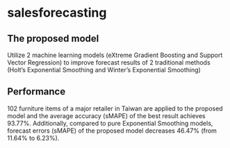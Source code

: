 # salesforecasting

## The proposed model
Utilize 2 machine learning models (eXtreme Gradient Boosting and Support Vector Regression) to improve forecast results of 2 traditional methods (Holt’s Exponential Smoothing and Winter’s Exponential Smoothing)

## Performance
102 furniture items of a major retailer in Taiwan are applied to the proposed model and the average accuracy (sMAPE) of the best result achieves 93.77%. Additionally, compared to pure Exponential Smoothing models, forecast errors (sMAPE) of the proposed model decreases 46.47% (from 11.64% to 6.23%).
